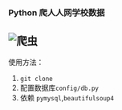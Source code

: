 ### Python 爬人人网学校数据
![爬虫](http://g.hiphotos.baidu.com/baike/w%3D268/sign=1fe22e5355fbb2fb342b5f14774a2043/5ab5c9ea15ce36d39335a53e3af33a87e950b18e.jpg)
---------------------------------------------------------------------

使用方法：

1.    `git clone`
2.    配置数据库`config/db.py`
3.    依赖 `pymysql`,`beautifulsoup4`


